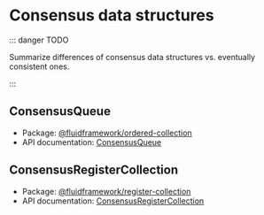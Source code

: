 # Consensus data structures

::: danger TODO

Summarize differences of consensus data structures vs. eventually consistent ones.

:::


## ConsensusQueue

- Package: [@fluidframework/ordered-collection](../api/ordered-collection.md)
- API documentation: [ConsensusQueue](../api/ordered-collection.consensusqueue.md)


## ConsensusRegisterCollection

- Package: [@fluidframework/register-collection](../api/register-collection.md)
- API documentation: [ConsensusRegisterCollection](../api/register-collection.consensusregistercollection.md)
